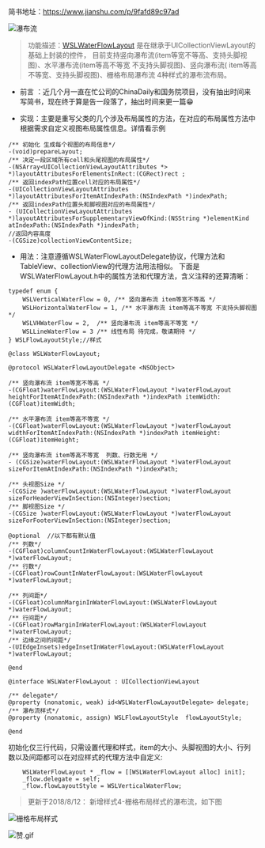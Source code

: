 简书地址：https://www.jianshu.com/p/9fafd89c97ad

![瀑布流](https://upload-images.jianshu.io/upload_images/1708447-84b73788d3b71991.gif?imageMogr2/auto-orient/strip)

>功能描述：[WSLWaterFlowLayout]() 是在继承于UICollectionViewLayout的基础上封装的控件， 目前支持竖向瀑布流(item等宽不等高、支持头脚视图)、水平瀑布流(item等高不等宽 不支持头脚视图)、竖向瀑布流( item等高不等宽、支持头脚视图)、栅格布局瀑布流 4种样式的瀑布流布局。

* 前言 ：近几个月一直在忙公司的ChinaDaily和国务院项目，没有抽出时间来写简书，现在终于算是告一段落了，抽出时间来更一篇😁

* 实现：主要是重写父类的几个涉及布局属性的方法，在对应的布局属性方法中根据需求自定义视图布局属性信息。详情看示例

```
/** 初始化 生成每个视图的布局信息*/
-(void)prepareLayout;
/** 决定一段区域所有cell和头尾视图的布局属性*/
-(NSArray<UICollectionViewLayoutAttributes *> *)layoutAttributesForElementsInRect:(CGRect)rect ;
/** 返回indexPath位置cell对应的布局属性*/
-(UICollectionViewLayoutAttributes *)layoutAttributesForItemAtIndexPath:(NSIndexPath *)indexPath;
/** 返回indexPath位置头和脚视图对应的布局属性*/
- (UICollectionViewLayoutAttributes *)layoutAttributesForSupplementaryViewOfKind:(NSString *)elementKind atIndexPath:(NSIndexPath *)indexPath;
//返回内容高度
-(CGSize)collectionViewContentSize;
```

* 用法：注意遵循WSLWaterFlowLayoutDelegate协议，代理方法和TableView、collectionView的代理方法用法相似。
下面是WSLWaterFlowLayout.h中的属性方法和代理方法，含义注释的还算清晰：
```
typedef enum {
    WSLVerticalWaterFlow = 0, /** 竖向瀑布流 item等宽不等高 */
    WSLHorizontalWaterFlow = 1, /** 水平瀑布流 item等高不等宽 不支持头脚视图*/
    WSLVHWaterFlow = 2,  /** 竖向瀑布流 item等高不等宽 */
    WSLLineWaterFlow = 3 /** 线性布局 待完成，敬请期待 */
} WSLFlowLayoutStyle;//样式

@class WSLWaterFlowLayout;

@protocol WSLWaterFlowLayoutDelegate <NSObject>

/** 竖向瀑布流 item等宽不等高 */
-(CGFloat)waterFlowLayout:(WSLWaterFlowLayout *)waterFlowLayout heightForItemAtIndexPath:(NSIndexPath *)indexPath itemWidth:(CGFloat)itemWidth;

/** 水平瀑布流 item等高不等宽 */
-(CGFloat)waterFlowLayout:(WSLWaterFlowLayout *)waterFlowLayout widthForItemAtIndexPath:(NSIndexPath *)indexPath itemHeight:(CGFloat)itemHeight;

/** 竖向瀑布流 item等高不等宽  列数、行数无用 */
- (CGSize)waterFlowLayout:(WSLWaterFlowLayout *)waterFlowLayout sizeForItemAtIndexPath:(NSIndexPath *)indexPath;

/** 头视图Size */
-(CGSize )waterFlowLayout:(WSLWaterFlowLayout *)waterFlowLayout sizeForHeaderViewInSection:(NSInteger)section;
/** 脚视图Size */
-(CGSize )waterFlowLayout:(WSLWaterFlowLayout *)waterFlowLayout sizeForFooterViewInSection:(NSInteger)section;

@optional  //以下都有默认值
/** 列数*/
-(CGFloat)columnCountInWaterFlowLayout:(WSLWaterFlowLayout *)waterFlowLayout;
/** 行数*/
-(CGFloat)rowCountInWaterFlowLayout:(WSLWaterFlowLayout *)waterFlowLayout;

/** 列间距*/
-(CGFloat)columnMarginInWaterFlowLayout:(WSLWaterFlowLayout *)waterFlowLayout;
/** 行间距*/
-(CGFloat)rowMarginInWaterFlowLayout:(WSLWaterFlowLayout *)waterFlowLayout;
/** 边缘之间的间距*/
-(UIEdgeInsets)edgeInsetInWaterFlowLayout:(WSLWaterFlowLayout *)waterFlowLayout;

@end

@interface WSLWaterFlowLayout : UICollectionViewLayout

/** delegate*/
@property (nonatomic, weak) id<WSLWaterFlowLayoutDelegate> delegate;
/** 瀑布流样式*/
@property (nonatomic, assign) WSLFlowLayoutStyle  flowLayoutStyle;

@end
```
 初始化仅三行代码，只需设置代理和样式，item的大小、头脚视图的大小、行列数以及间距都可以在对应样式的代理方法中自定义:
```
    WSLWaterFlowLayout * _flow = [[WSLWaterFlowLayout alloc] init];
    _flow.delegate = self;
    _flow.flowLayoutStyle = WSLVerticalWaterFlow;
```
>更新于2018/8/12：   新增样式4-栅格布局样式的瀑布流，如下图

![栅格布局样式](https://upload-images.jianshu.io/upload_images/1708447-baecc8e82b7c2eae.gif?imageMogr2/auto-orient/strip)

![赞.gif](http://upload-images.jianshu.io/upload_images/1708447-ce06388c244874ce.gif?imageMogr2/auto-orient/strip%7CimageView2/2/w/1240)


